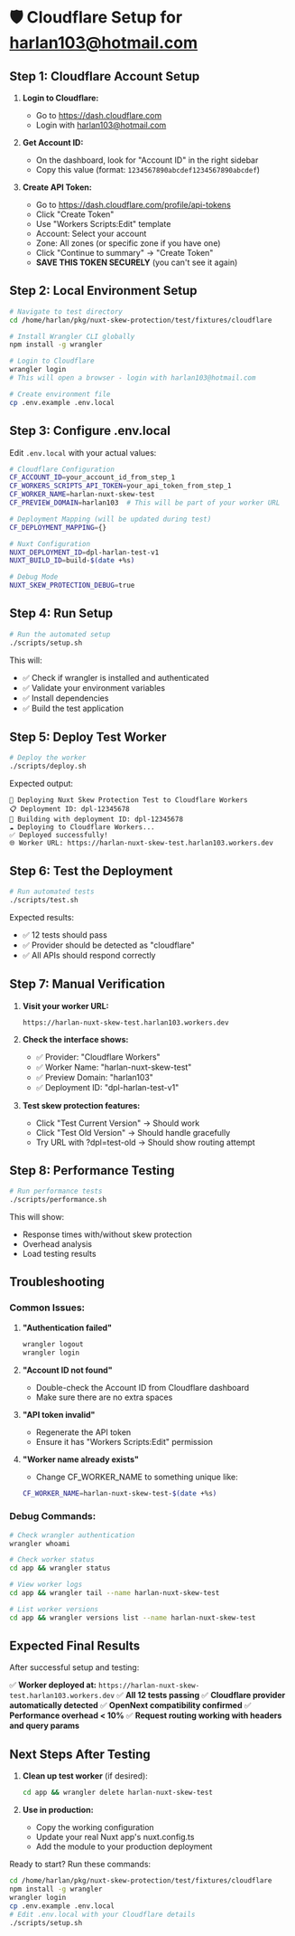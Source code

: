 # 🛡️ Cloudflare Setup for harlan103@hotmail.com

## Step 1: Cloudflare Account Setup

1. **Login to Cloudflare:**
   - Go to https://dash.cloudflare.com
   - Login with harlan103@hotmail.com

2. **Get Account ID:**
   - On the dashboard, look for "Account ID" in the right sidebar
   - Copy this value (format: `1234567890abcdef1234567890abcdef`)

3. **Create API Token:**
   - Go to https://dash.cloudflare.com/profile/api-tokens
   - Click "Create Token"
   - Use "Workers Scripts:Edit" template
   - Account: Select your account
   - Zone: All zones (or specific zone if you have one)
   - Click "Continue to summary" → "Create Token"
   - **SAVE THIS TOKEN SECURELY** (you can't see it again)

## Step 2: Local Environment Setup

```bash
# Navigate to test directory
cd /home/harlan/pkg/nuxt-skew-protection/test/fixtures/cloudflare

# Install Wrangler CLI globally
npm install -g wrangler

# Login to Cloudflare
wrangler login
# This will open a browser - login with harlan103@hotmail.com

# Create environment file
cp .env.example .env.local
```

## Step 3: Configure .env.local

Edit `.env.local` with your actual values:

```bash
# Cloudflare Configuration
CF_ACCOUNT_ID=your_account_id_from_step_1
CF_WORKERS_SCRIPTS_API_TOKEN=your_api_token_from_step_1
CF_WORKER_NAME=harlan-nuxt-skew-test
CF_PREVIEW_DOMAIN=harlan103  # This will be part of your worker URL

# Deployment Mapping (will be updated during test)
CF_DEPLOYMENT_MAPPING={}

# Nuxt Configuration
NUXT_DEPLOYMENT_ID=dpl-harlan-test-v1
NUXT_BUILD_ID=build-$(date +%s)

# Debug Mode
NUXT_SKEW_PROTECTION_DEBUG=true
```

## Step 4: Run Setup

```bash
# Run the automated setup
./scripts/setup.sh
```

This will:
- ✅ Check if wrangler is installed and authenticated
- ✅ Validate your environment variables
- ✅ Install dependencies
- ✅ Build the test application

## Step 5: Deploy Test Worker

```bash
# Deploy the worker
./scripts/deploy.sh
```

Expected output:
```
🚀 Deploying Nuxt Skew Protection Test to Cloudflare Workers
📋 Deployment ID: dpl-12345678
🔨 Building with deployment ID: dpl-12345678
☁️ Deploying to Cloudflare Workers...
✅ Deployed successfully!
🌐 Worker URL: https://harlan-nuxt-skew-test.harlan103.workers.dev
```

## Step 6: Test the Deployment

```bash
# Run automated tests
./scripts/test.sh
```

Expected results:
- ✅ 12 tests should pass
- ✅ Provider should be detected as "cloudflare"
- ✅ All APIs should respond correctly

## Step 7: Manual Verification

1. **Visit your worker URL:**
   ```
   https://harlan-nuxt-skew-test.harlan103.workers.dev
   ```

2. **Check the interface shows:**
   - ✅ Provider: "Cloudflare Workers"
   - ✅ Worker Name: "harlan-nuxt-skew-test"
   - ✅ Preview Domain: "harlan103"
   - ✅ Deployment ID: "dpl-harlan-test-v1"

3. **Test skew protection features:**
   - Click "Test Current Version" → Should work
   - Click "Test Old Version" → Should handle gracefully
   - Try URL with ?dpl=test-old → Should show routing attempt

## Step 8: Performance Testing

```bash
# Run performance tests
./scripts/performance.sh
```

This will show:
- Response times with/without skew protection
- Overhead analysis
- Load testing results

## Troubleshooting

### Common Issues:

1. **"Authentication failed"**
   ```bash
   wrangler logout
   wrangler login
   ```

2. **"Account ID not found"**
   - Double-check the Account ID from Cloudflare dashboard
   - Make sure there are no extra spaces

3. **"API token invalid"**
   - Regenerate the API token
   - Ensure it has "Workers Scripts:Edit" permission

4. **"Worker name already exists"**
   - Change CF_WORKER_NAME to something unique like:
   ```bash
   CF_WORKER_NAME=harlan-nuxt-skew-test-$(date +%s)
   ```

### Debug Commands:

```bash
# Check wrangler authentication
wrangler whoami

# Check worker status
cd app && wrangler status

# View worker logs
cd app && wrangler tail --name harlan-nuxt-skew-test

# List worker versions
cd app && wrangler versions list --name harlan-nuxt-skew-test
```

## Expected Final Results

After successful setup and testing:

✅ **Worker deployed at:** `https://harlan-nuxt-skew-test.harlan103.workers.dev`
✅ **All 12 tests passing**
✅ **Cloudflare provider automatically detected**
✅ **OpenNext compatibility confirmed**
✅ **Performance overhead < 10%**
✅ **Request routing working with headers and query params**

## Next Steps After Testing

1. **Clean up test worker** (if desired):
   ```bash
   cd app && wrangler delete harlan-nuxt-skew-test
   ```

2. **Use in production:**
   - Copy the working configuration
   - Update your real Nuxt app's nuxt.config.ts
   - Add the module to your production deployment

Ready to start? Run these commands:

```bash
cd /home/harlan/pkg/nuxt-skew-protection/test/fixtures/cloudflare
npm install -g wrangler
wrangler login
cp .env.example .env.local
# Edit .env.local with your Cloudflare details
./scripts/setup.sh
```
